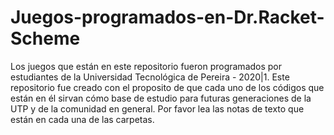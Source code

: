 # Juegos-programados-en-Dr.Racket-Scheme
Los juegos que están en este repositorio fueron programados por estudiantes de la Universidad Tecnológica de Pereira - 2020|1. Este repositorio fue creado con el proposito de que cada uno de los códigos que están en él sirvan cómo base de estudio para futuras generaciones de la UTP y de la comunidad en general. Por favor lea las notas de texto que están en cada una de las carpetas.
